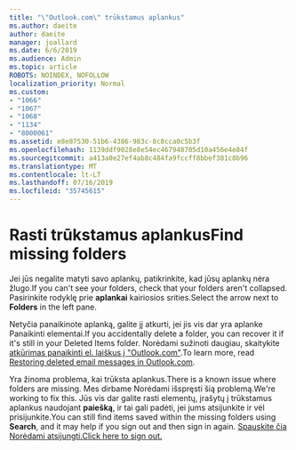 ```yaml
---
title: "\"Outlook.com\" trūkstamus aplankus"
ms.author: daeite
author: daeite
manager: joallard
ms.date: 6/6/2019
ms.audience: Admin
ms.topic: article
ROBOTS: NOINDEX, NOFOLLOW
localization_priority: Normal
ms.custom:
- "1066"
- "1067"
- "1068"
- "1134"
- "8000061"
ms.assetid: e8e87530-51b6-4386-983c-8c8cca0c5b3f
ms.openlocfilehash: 1139ddf9028e8e54ec467948705d10a456e4e84f
ms.sourcegitcommit: a413a0e27ef4ab8c484fa9fccff8bbef381c8b96
ms.translationtype: MT
ms.contentlocale: lt-LT
ms.lasthandoff: 07/16/2019
ms.locfileid: "35745615"
---
```

# <a name="find-missing-folders"></a><span data-ttu-id="4e48a-102">Rasti trūkstamus aplankus</span><span class="sxs-lookup"><span data-stu-id="4e48a-102">Find missing folders</span></span>

<span data-ttu-id="4e48a-103">Jei jūs negalite matyti savo aplankų, patikrinkite, kad jūsų aplankų nėra žlugo.</span><span class="sxs-lookup"><span data-stu-id="4e48a-103">If you can't see your folders, check that your folders aren't collapsed.</span></span> <span data-ttu-id="4e48a-104">Pasirinkite rodyklę prie **aplankai** kairiosios srities.</span><span class="sxs-lookup"><span data-stu-id="4e48a-104">Select the arrow next to **Folders** in the left pane.</span></span>
  
<span data-ttu-id="4e48a-105">Netyčia panaikinote aplanką, galite jį atkurti, jei jis vis dar yra aplanke Panaikinti elementai.</span><span class="sxs-lookup"><span data-stu-id="4e48a-105">If you accidentally delete a folder, you can recover it if it's still in your Deleted Items folder.</span></span> <span data-ttu-id="4e48a-106">Norėdami sužinoti daugiau, skaitykite [atkūrimas panaikinti el. laiškus į "Outlook.com"](https://support.office.com/article/cf06ab1b-ae0b-418c-a4d9-4e895f83ed50?wt.mc_id=Office_Outlook_com_Alchemy).</span><span class="sxs-lookup"><span data-stu-id="4e48a-106">To learn more, read [Restoring deleted email messages in Outlook.com](https://support.office.com/article/cf06ab1b-ae0b-418c-a4d9-4e895f83ed50?wt.mc_id=Office_Outlook_com_Alchemy).</span></span>
  
<span data-ttu-id="4e48a-107">Yra žinoma problema, kai trūksta aplankus.</span><span class="sxs-lookup"><span data-stu-id="4e48a-107">There is a known issue where folders are missing.</span></span> <span data-ttu-id="4e48a-108">Mes dirbame Norėdami išspręsti šią problemą.</span><span class="sxs-lookup"><span data-stu-id="4e48a-108">We're working to fix this.</span></span> <span data-ttu-id="4e48a-109">Jūs vis dar galite rasti elementų, įrašytų į trūkstamus aplankus naudojant **paiešką**, ir tai gali padėti, jei jums atsijunkite ir vėl prisijunkite.</span><span class="sxs-lookup"><span data-stu-id="4e48a-109">You can still find items saved within the missing folders using **Search**, and it may help if you sign out and then sign in again.</span></span> [<span data-ttu-id="4e48a-110">Spauskite čia Norėdami atsijungti.</span><span class="sxs-lookup"><span data-stu-id="4e48a-110">Click here to sign out.</span></span>](https://login.live.com/logout.srf)
